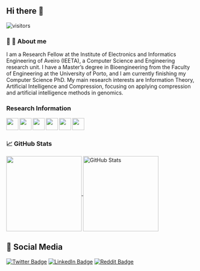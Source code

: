 ## Hi there 👋
![visitors](https://visitor-badge.glitch.me/badge?style=for-the-badge&page_id=jorgeMFS)
<iconify-icon icon="academicons:google-scholar-square" style="color: #126089;"></iconify-icon>
### 🔭 🌱 About me

I am a Research Fellow at the Institute of Electronics and Informatics Engineering of Aveiro (IEETA), a Computer Science and Engineering research unit. I have a Master’s degree in Bioengineering from the Faculty of Engineering at the University of Porto, and I am currently finishing my Computer Science PhD. My main research interests are Information Theory, Artificial Intelligence and Compression, focusing on applying compression and artificial intelligence methods in genomics.

<!--
**jorgeMFS/jorgeMFS** is a ✨ _special_ ✨ repository because its `README.md` (this file) appears on your GitHub profile.

Here are some ideas to get you started:

- 🔭 I’m currently working on ...
- 🌱 I’m currently learning ...
- 👯 I’m looking to collaborate on ...
- 🤔 I’m looking for help with ...
- 💬 Ask me about ...
- 📫 How to reach me: ...
- 😄 Pronouns: ...
- ⚡ Fun fact: ...
-->



### Research Information


<a href="https://scholar.google.com/citations?user=N6ZzRPEAAAAJ&hl=en-EN" target="_blank">
<img height="32" width="32" src="https://cdn.jsdelivr.net/npm/simple-icons@v7/icons/googlescholar.svg" align=left width=24 height=24/>
</a>

<a href="https://www.scopus.com/authid/detail.uri?authorId=57194129937" target="_blank">
<img height="32" width="32" src="https://cdn.jsdelivr.net/npm/simple-icons@v7/icons/scopus.svg" align=left width=24 height=24/>
</a>

<a href="https://www.webofscience.com/wos/author/rid/I-3343-2018" target="_blank">
<img height="32" width="32" src="https://cdn.jsdelivr.net/npm/simple-icons@v7/icons/publons.svg" align=left width=24 height=24/>
</a>

<a href="https://orcid.org/0000-0002-6331-6091" target="_blank">
<img height="32" width="32" src="https://cdn.jsdelivr.net/npm/simple-icons@v7/icons/orcid.svg" align=left width=24 height=24/>
</a>

<a href="https://www.researchgate.net/profile/Jorge-Miguel-Silva-2" target="_blank">
<img height="32" width="32" src="https://cdn.jsdelivr.net/npm/simple-icons@v7/icons/researchgate.svg" align=left width=24 height=24/>
</a>

<a href="https://aveiro.academia.edu/JorgeMiguelSilva" target="_blank">
<img height="32" width="32" src="https://cdn.jsdelivr.net/npm/simple-icons@v7/icons/academia.svg" align=left width=24 height=24/>
</a>
<br />
<br />


### &#x1f4c8; GitHub Stats

<a href="https://github.com/jorgeMFS/jorgeMFS">
  <img height="200px" align="center" src="https://github-readme-stats.vercel.app/api/top-langs/?username=jorgeMFS&layout=compact&langs_count=10&hide=dockerfile,makefile,php&theme=vue&title_color=126089&icon_color=32B4CE" />
</a>
<a href="https://github.com/jorgeMFS/jorgeMFS">
  <img height="200px" align="center" src="https://github-readme-stats.vercel.app/api?username=jorgeMFS&show_icons=true&line_height=27&theme=vue&title_color=126089&icon_color=32B4CE" alt="GitHub Stats" />
</a>

## &#x1F44B; Social Media

[![Twitter Badge](https://img.shields.io/badge/Twitter-1DA1F2?style=for-the-badge&logo=twitter&logoColor=white)](https://twitter.com/MiguelFSilva1)
[![LinkedIn Badge](https://img.shields.io/badge/LinkedIn-0077B5?style=for-the-badge&logo=linkedin&logoColor=white)](https://www.linkedin.com/in/jorge-miguel-ferreira-da-silva/)
[![Reddit Badge](https://img.shields.io/badge/Reddit-FF5700?style=for-the-badge&logo=reddit&logoColor=white)](https://www.https://www.reddit.com/user/next_nutshell/)


